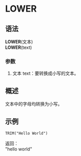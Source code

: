 # LOWER

## 语法

**LOWER**(文本)  
**LOWER**(text)

### 参数

1. 文本 text：要转换成小写的文本。

## 概述

文本中的字母均转换为小写。

## 示例

```excel
TRIM("Hello World")
```

返回：  
"hello world"
